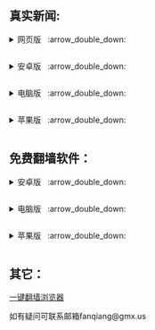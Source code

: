 <h2>
</a><strong>真实新闻:</strong>
</h2>
<p><details><summary>网页版</a>&nbsp;&nbsp; :arrow_double_down: </p></summary>
<p>&nbsp;&nbsp;&nbsp;&nbsp;&nbsp;&nbsp;&nbsp;&nbsp;&nbsp;&nbsp;<a href="http://f2fh82.kangza.online/3eN7u#8n6h2p8h">神州明见广传平台</a></p>
<p>&nbsp;&nbsp;&nbsp;&nbsp;&nbsp;&nbsp;&nbsp;&nbsp;&nbsp;&nbsp;<a href="http://4hv8p2.wanpao.site/btQCJ#n4d0r6jl">动态网</a></p>
<p>&nbsp;&nbsp;&nbsp;&nbsp;&nbsp;&nbsp;&nbsp;&nbsp;&nbsp;&nbsp;<a href="https://gitlab.com/shenzhouzhengdao/w/blob/master/README.md#i">新闻热点</a></p>
<p>&nbsp;&nbsp;&nbsp;&nbsp;&nbsp;&nbsp;&nbsp;&nbsp;&nbsp;&nbsp;<a href="https://gitlab.com/zhifan999/fq/-/wikis/%E7%9B%B4%E7%BF%BB%E9%80%9A%E9%81%93">直翻海外 </a></p>
<p>&nbsp;&nbsp;&nbsp;&nbsp;&nbsp;&nbsp;&nbsp;&nbsp;&nbsp;&nbsp;<a href="http://2t0xrd.fangma.site/mxXRo#0pfvhrzv">畅游真相</a></p>
<p>&nbsp;&nbsp;&nbsp;&nbsp;&nbsp;&nbsp;&nbsp;&nbsp;&nbsp;&nbsp;<a href="https://gitlab.com/shenzhouzhengdao/w/raw/master/szzd/szmjweb.zip">神州html网页版</a></p>
</details>
<p><details><summary>安卓版</a>&nbsp;&nbsp; :arrow_double_down: </p></summary>
<p>&nbsp;&nbsp;&nbsp;&nbsp;&nbsp;&nbsp;&nbsp;&nbsp;&nbsp;&nbsp;<a href="https://github.com/qiangwaishijie/xz/raw/master/szmj-v6.9.apk">神州明见</a></p>
<p>&nbsp;&nbsp;&nbsp;&nbsp;&nbsp;&nbsp;&nbsp;&nbsp;&nbsp;&nbsp;<a href="https://github.com/qiangwaishijie/xz/raw/master/szmjtv-v6.9.apk">神州TV版 </a></p>
<p>&nbsp;&nbsp;&nbsp;&nbsp;&nbsp;&nbsp;&nbsp;&nbsp;&nbsp;&nbsp;<a href="https://gitlab.com/qiangwaishijie/xz/-/raw/master/td-sj.zip">退党中心 </a></p>
<p>&nbsp;&nbsp;&nbsp;&nbsp;&nbsp;&nbsp;&nbsp;&nbsp;&nbsp;&nbsp;<a href="https://github.com/fqcdn/fq/releases/download/v1.0.0/fq.apk">大纪元 </a></p>
</details>

<p><details><summary>电脑版</a>&nbsp;&nbsp; :arrow_double_down: </p></summary>
<p>&nbsp;&nbsp;&nbsp;&nbsp;&nbsp;&nbsp;&nbsp;&nbsp;&nbsp;&nbsp;<a href="https://github.com/qiangwaishijie/xz/releases/download/td/td-pc.zip">退党中心 </a></p>
<p>&nbsp;&nbsp;&nbsp;&nbsp;&nbsp;&nbsp;&nbsp;&nbsp;&nbsp;&nbsp;<a href="https://github.com/fqcdn/fq/releases/download/v1.0.0/epoch_access-1.0.1-win32.zip">大纪元 </a></p>
</details>

<p><details><summary>苹果版</a>&nbsp;&nbsp; :arrow_double_down: </p></summary>
<p>&nbsp;&nbsp;&nbsp;&nbsp;&nbsp;&nbsp;&nbsp;&nbsp;&nbsp;&nbsp;<a href="https://github.com/qiangwaishijie/td-ios">退党中心 </a></p>
</details>

<h2>
</a><strong>免费翻墙软件：</strong>
</h2>
<p><details><summary>安卓版</a>&nbsp;&nbsp; :arrow_double_down: </p></summary>
<p>&nbsp;&nbsp;&nbsp;&nbsp;&nbsp;&nbsp;&nbsp;&nbsp;&nbsp;&nbsp;<a href="https://gitlab.com/qiangwaishijie/xz/-/raw/master/um5.4.apk">无界 </a></p>
<p>&nbsp;&nbsp;&nbsp;&nbsp;&nbsp;&nbsp;&nbsp;&nbsp;&nbsp;&nbsp;<a href="https://gitlab.com/qiangwaishijie/xz/-/raw/master/vpn2.3.0.apk">无界VPN版 </a></p>
<p>&nbsp;&nbsp;&nbsp;&nbsp;&nbsp;&nbsp;&nbsp;&nbsp;&nbsp;&nbsp;<a href="https://github.com/qiangwaishijie/xz/raw/master/fg1.4.apk">自由门 </a></p>
<p>&nbsp;&nbsp;&nbsp;&nbsp;&nbsp;&nbsp;&nbsp;&nbsp;&nbsp;&nbsp;<a href="https://www.downloadnth.com/nthlink-android-current.apk">nthlink </a></p>
<p>&nbsp;&nbsp;&nbsp;&nbsp;&nbsp;&nbsp;&nbsp;&nbsp;&nbsp;&nbsp;<a href="https://github.com/qiangwaishijie/xz/raw/master/PsiphonAndroid.apk">赛风 </a></p>
</details>

<p><details><summary>电脑版</a>&nbsp;&nbsp; :arrow_double_down: </p></summary>
<p>&nbsp;&nbsp;&nbsp;&nbsp;&nbsp;&nbsp;&nbsp;&nbsp;&nbsp;&nbsp;<a href="https://gitlab.com/qiangwaishijie/xz/-/raw/master/u2132.zip">无界 </a></p>
<p>&nbsp;&nbsp;&nbsp;&nbsp;&nbsp;&nbsp;&nbsp;&nbsp;&nbsp;&nbsp;<a href="https://github.com/qiangwaishijie/xz/raw/master/fg800p.zip">自由门 </a></p>
<p>&nbsp;&nbsp;&nbsp;&nbsp;&nbsp;&nbsp;&nbsp;&nbsp;&nbsp;&nbsp;<a href="https://www.downloadnth.com/nthlink-win64-current.exe">nthlink（64位） </a></p>
<p>&nbsp;&nbsp;&nbsp;&nbsp;&nbsp;&nbsp;&nbsp;&nbsp;&nbsp;&nbsp;<a href="https://www.downloadnth.com/nthlink-win32-current.exe">nthlink（32位） </a></p>
<p>&nbsp;&nbsp;&nbsp;&nbsp;&nbsp;&nbsp;&nbsp;&nbsp;&nbsp;&nbsp;<a href="https://github.com/qiangwaishijie/xz/raw/master/psiphon3.zip">赛风 </a></p>
</details>

<p><details><summary>苹果版</a>&nbsp;&nbsp; :arrow_double_down: </p></summary>
<p>&nbsp;&nbsp;&nbsp;&nbsp;&nbsp;&nbsp;&nbsp;&nbsp;&nbsp;&nbsp;<a href="https://github.com/wujieliulan/forum#%E8%8B%B9%E6%9E%9C%E7%89%88-%E6%97%A0%E7%95%8Cvpn-101-%E6%94%AF%E6%8C%81-iphone-5s-%E4%BB%A5%E4%B8%8A">无界 </a></p>
<p>&nbsp;&nbsp;&nbsp;&nbsp;&nbsp;&nbsp;&nbsp;&nbsp;&nbsp;&nbsp;<a href="https://apps.apple.com/us/app/nthlink/id1467297604">nthlink(iOS) </a></p>
<p>&nbsp;&nbsp;&nbsp;&nbsp;&nbsp;&nbsp;&nbsp;&nbsp;&nbsp;&nbsp;<a href="https://apps.apple.com/us/app/nthlink/id1536318872?mt=12">nthlink(Mac) </a></p>
<p>&nbsp;&nbsp;&nbsp;&nbsp;&nbsp;&nbsp;&nbsp;&nbsp;&nbsp;&nbsp;<a href="https://itunes.apple.com/us/app/psiphon/id1276263909?ls=1&mt=8">赛风 </a></p>
<p>&nbsp;&nbsp;&nbsp;&nbsp;&nbsp;&nbsp;&nbsp;&nbsp;&nbsp;&nbsp;<a href="https://itunes.apple.com/us/app/psiphon-browser/id1193362444?ls=1&mt=8">赛风浏览器</a></p>
</details>
<h2>
</a><strong>其它：</strong>
</h2>
<p><a href="https://gitlab.com/zhifan999/fq/-/wikis/home#%E8%87%AA%E7%94%B1%E4%B8%8A%E7%BD%91%E6%96%B9%E6%B3%95">一键翻墙浏览器</a><p>     
        


<p>如有疑问可联系邮箱fanqiang@gmx.us </a></p>
